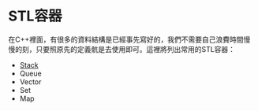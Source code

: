 # STL容器

在C++裡面，有很多的資料結構是已經事先寫好的，我們不需要自己浪費時間慢慢的刻，只要照原先的定義骯是去使用即可。這裡將列出常用的STL容器：

* [Stack](stack.md)
* Queue
* Vector
* Set
* Map

